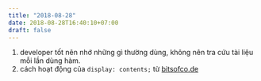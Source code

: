 ```yaml
---
title: "2018-08-28"
date: 2018-08-28T16:40:10+07:00
draft: false
---
```


1. developer tốt nên nhớ những gì thường dùng, không nên tra cứu tài liệu mỗi lần dùng hàm.
1. cách hoạt động của `display: contents;` từ [bitsofco.de](https://bitsofco.de/how-display-contents-works/)